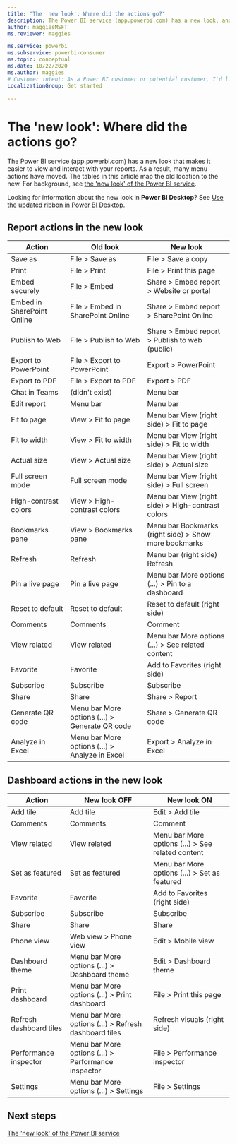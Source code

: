 ```yaml
---
title: "The 'new look': Where did the actions go?"
description: The Power BI service (app.powerbi.com) has a new look, and many actions have moved. This article features tables mapping the old locations to the new.
author: maggiesMSFT
ms.reviewer: maggies

ms.service: powerbi
ms.subservice: powerbi-consumer
ms.topic: conceptual
ms.date: 10/22/2020
ms.author: maggies
# Customer intent: As a Power BI customer or potential customer, I'd like to know what the differences are between the previous look of the Power BI service and the new look
LocalizationGroup: Get started

---
```

# The 'new look': Where did the actions go?

The Power BI service (app.powerbi.com) has a new look that makes it easier to view and interact with your reports. As a result, many menu actions have moved. The tables in this article map the old location to the new. For background, see [the 'new look' of the Power BI service](service-new-look.md).

Looking for information about the new look in **Power BI Desktop**? See [Use the updated ribbon in Power BI Desktop](../create-reports/desktop-ribbon.md).

## Report actions in the new look

|Action  |Old look |New look  |
|---------|---------|---------|
| Save as | File > Save as  | File > Save a copy |
| Print | File > Print | File > Print this page |
| Embed securely | File > Embed | Share > Embed report > Website or portal |
| Embed in SharePoint Online | File > Embed in SharePoint Online | Share > Embed report > SharePoint Online |
| Publish to Web | File > Publish to Web | Share > Embed report > Publish to web (public) |
| Export to PowerPoint | File > Export to PowerPoint | Export > PowerPoint |
| Export to PDF | File > Export to PDF | Export > PDF |
| Chat in Teams | (didn't exist) | Menu bar |
|Edit report  | Menu bar   | Menu bar |
| Fit to page | View > Fit to page | Menu bar View (right side) > Fit to page |
| Fit to width | View > Fit to width | Menu bar View (right side) > Fit to width |
| Actual size | View > Actual size | Menu bar View (right side) > Actual size |
| Full screen mode | Full screen mode | Menu bar View (right side) > Full screen |
| High-contrast colors | View > High-contrast colors | Menu bar View (right side) > High-contrast colors |
| Bookmarks pane | View > Bookmarks pane |  Menu bar Bookmarks (right side) > Show more bookmarks |
| Refresh | Refresh | Menu bar (right side) Refresh |
| Pin a live page | Pin a live page | Menu bar More options (...) > Pin to a dashboard |
| Reset to default | Reset to default | Reset to default (right side) |
| Comments | Comments | Comment |
| View related | View related | Menu bar More options (...) > See related content |
| Favorite | Favorite | Add to Favorites (right side) |
| Subscribe | Subscribe |Subscribe |
| Share | Share | Share > Report |
| Generate QR code | Menu bar More options (...) > Generate QR code | Share > Generate QR code |
| Analyze in Excel | Menu bar More options (...) > Analyze in Excel | Export > Analyze in Excel |


## Dashboard actions in the new look

|Action  |New look OFF  |New look ON  |
|---------|---------|---------|
| Add tile | Add tile | Edit > Add tile |
| Comments | Comments | Comment |
| View related | View related | Menu bar More options (...) > See related content |
| Set as featured | Set as featured| Menu bar More options (...) > Set as featured|
| Favorite | Favorite | Add to Favorites (right side) |
| Subscribe | Subscribe |Subscribe |
| Share | Share | Share |
| Phone view | Web view > Phone view | Edit > Mobile view |
| Dashboard theme | Menu bar More options (...) > Dashboard theme | Edit > Dashboard theme |
| Print dashboard | Menu bar More options (...) > Print dashboard | File > Print this page |
| Refresh dashboard tiles | Menu bar More options (...) > Refresh dashboard tiles | Refresh visuals (right side) |
| Performance inspector | Menu bar More options (...) > Performance inspector | File > Performance inspector |
| Settings | Menu bar More options (...) > Settings | File > Settings |

## Next steps

[The 'new look' of the Power BI service](service-new-look.md)
